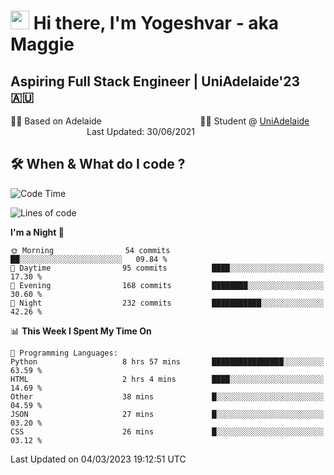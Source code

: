<h1><img src="https://emojis.slackmojis.com/emojis/images/1531849430/4246/blob-sunglasses.gif?1531849430" width="30"/> Hi there, I'm Yogeshvar - aka Maggie</h1>

## Aspiring Full Stack Engineer | UniAdelaide'23 🇦🇺  
🏂🏻  Based on Adelaide &nbsp;&nbsp;&nbsp;&nbsp;&nbsp;&nbsp;&nbsp;&nbsp;&nbsp;&nbsp;&nbsp;&nbsp;&nbsp;&nbsp;&nbsp;&nbsp;&nbsp;&nbsp;&nbsp;&nbsp;&nbsp;&nbsp;&nbsp;&nbsp;&nbsp;&nbsp;&nbsp;&nbsp;&nbsp;&nbsp;&nbsp;&nbsp;&nbsp;&nbsp;&nbsp;&nbsp;&nbsp;&nbsp;&nbsp;👨‍💻 Student @ [UniAdelaide](https://www.adelaide.edu.au)   &nbsp;&nbsp;&nbsp;&nbsp;&nbsp;&nbsp;&nbsp;&nbsp;&nbsp;&nbsp;&nbsp;&nbsp;&nbsp;&nbsp;&nbsp;&nbsp;&nbsp;&nbsp;&nbsp;&nbsp;&nbsp;&nbsp;&nbsp;&nbsp;&nbsp;&nbsp;&nbsp;&nbsp;&nbsp;&nbsp;&nbsp;Last Updated: 30/06/2021

## 🛠 When & What do I code ?  

<!--START_SECTION:waka-->
![Code Time](http://img.shields.io/badge/Code%20Time-1%2C973%20hrs%2023%20mins-blue)

![Lines of code](https://img.shields.io/badge/From%20Hello%20World%20I%27ve%20Written-3.3%20million%20lines%20of%20code-blue)

**I'm a Night 🦉** 

```text
🌞 Morning                54 commits          ██░░░░░░░░░░░░░░░░░░░░░░░   09.84 % 
🌆 Daytime                95 commits          ████░░░░░░░░░░░░░░░░░░░░░   17.30 % 
🌃 Evening                168 commits         ████████░░░░░░░░░░░░░░░░░   30.60 % 
🌙 Night                  232 commits         ███████████░░░░░░░░░░░░░░   42.26 % 
```


📊 **This Week I Spent My Time On** 

```text
💬 Programming Languages: 
Python                   8 hrs 57 mins       ████████████████░░░░░░░░░   63.59 % 
HTML                     2 hrs 4 mins        ████░░░░░░░░░░░░░░░░░░░░░   14.69 % 
Other                    38 mins             █░░░░░░░░░░░░░░░░░░░░░░░░   04.59 % 
JSON                     27 mins             █░░░░░░░░░░░░░░░░░░░░░░░░   03.20 % 
CSS                      26 mins             █░░░░░░░░░░░░░░░░░░░░░░░░   03.12 % 
```


 Last Updated on 04/03/2023 19:12:51 UTC
<!--END_SECTION:waka-->
